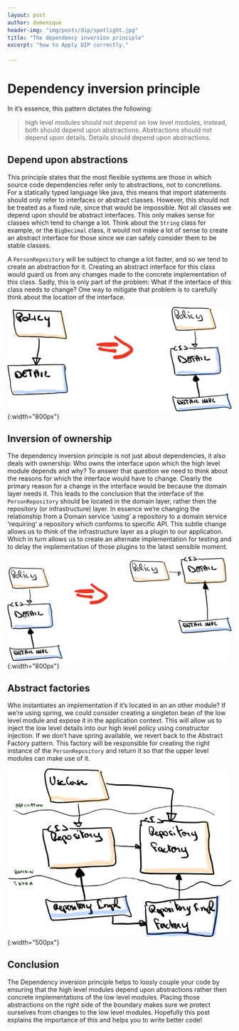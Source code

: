 ```yaml
---
layout: post
author: domenique
header-img: "img/posts/dip/spotlight.jpg"
title: "The dependency inversion principle"
excerpt: "how to Apply DIP correctly."

---
```


# Dependency inversion principle
In it’s essence, this pattern dictates the following:

>high level modules should not depend on low level modules, instead, both should depend upon abstractions. Abstractions should not depend upon details. Details should depend upon abstractions.

## Depend upon abstractions
This principle states that the most flexible systems are those in which source code dependencies refer only to abstractions, not to concretions. For a statically typed language like java, this means that import statements should only refer to interfaces or abstract classes. However, this should not be treated as a fixed rule, since that would be impossible. Not all classes we depend upon should be abstract interfaces. This only makes sense for classes which tend to change a lot. Think about the `String` class for example, or the `BigDecimal` class, it would not make a lot of sense to create an abstract interface for those since we can safely consider them to be stable classes. 

A `PersonRepository` will be subject to change a lot faster, and so we tend to create an abstraction for it. Creating an abstract interface for this class would guard us from any changes made to the concrete implementation of this class. Sadly, this is only part of the problem: What if the interface of this class needs to change? One way to mitigate that problem is to carefully think about the location of the interface.

![Introduce an abstraction](/img/posts/dip/introduceInterface.png){:width="800px"}

## Inversion of ownership
The dependency inversion principle is not just about dependencies, it also deals with ownership: Who owns the interface upon which the high level module depends and why? To answer that question we need to think about the reasons for which the interface would have to change. Clearly the primary reason for a change in the interface would be because the domain layer needs it. This leads to the conclusion that the interface of the `PersonRepository` should be located in the domain layer, rather then the repository (or infrastructure) layer. In essence we’re changing the relationship from a Domain service ‘using’ a repository  to a domain service ‘requiring’ a repository which conforms to specific API. This subtle change allows us to think of the infrastructure layer as a plugin to our application. Which in turn allows us to create an alternate implementation for testing and to delay the implementation of those plugins to the latest sensible moment.

![Move interface](/img/posts/dip/moveInterface.png){:width="800px"}

## Abstract factories 
Who instantiates an implementation if it’s located in an an other module? If we’re using spring, we could consider creating a singleton bean of the low level module and expose it in the application context. This will allow us to inject the low level details into our high level policy using constructor injection. If we don’t have spring available, we revert back to the Abstract Factory pattern. This factory will be responsible for creating the right instance of the `PersonRepository` and return it so that the upper level modules can make use of it.

![Introduce a factory](/img/posts/dip/withFactory.png){:width="500px"}

## Conclusion
The Dependency inversion principle helps to loosly couple your code by ensuring that the high level modules depend upon abstractions rather then concrete implementations of the low level modules. Placing those abstractions on the right side of the boundary makes sure we protect ourselves from changes to the low level modules. Hopefully this post explains the importance of this and helps you to write better code!
